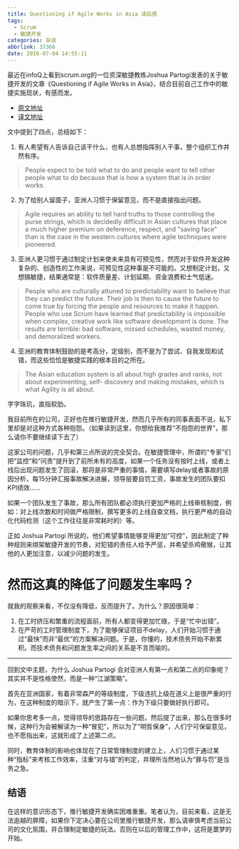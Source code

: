 ```yaml
---
title: Questioning if Agile Works in Asia 读后感
tags:
  - Scrum
  - 敏捷开发
categories: 杂谈
abbrlink: 37366
date: 2016-07-04 14:55:11
---
```

最近在infoQ上看到scrum.org的一位资深敏捷教练Joshua Partogi发表的关于敏捷开发的文章《Questioning if Agile Works in Asia》，结合目前自己工作中的敏捷实施现状，有感而发。

* [原文地址](https://www.infoq.com/news/2016/06/agile-asia)
* [译文地址](http://www.oschina.net/news/74785/why-agile-development-can-not-implemented-asia)

<!--more-->
文中提到了四点，总结如下：

1. 有人希望有人告诉自己该干什么，也有人总想指挥别人干事，整个组织工作井然有序。
> People expect to be told what to do and people want to tell other people what to do because that is how a system that is in order works.

2. 为了给别人留面子，亚洲人习惯于保留意见，而不是直接指出问题。
> Agile requires an ability to tell hard truths to those controlling the purse strings, which is decidedly difficult in Asian cultures that place a much higher premium on deference, respect, and "saving face" than is the case in the western cultures where agile techniques were pioneered.

3. 亚洲人更习惯于通过制定计划来使未来具有可预见性，然而对于软件开发这种复杂的、创造性的工作来说，可预见性这种事是不可能的。又想制定计划，又想搞敏捷，结果通常是：软件质量差、计划延期、资金浪费和士气低迷。
> People who are culturally attuned to predictability want to believe that they can predict the future. Their job is then to cause the future to come true by forcing the people and resources to make it happen. People who use Scrum have learned that predictability is impossible when complex, creative work like software development is done. The results are terrible: bad software, missed schedules, wasted money, and demoralized workers.

4. 亚洲的教育体制鼓励的是考高分，定级别，而不是为了尝试、自我发现和试错，而这些恰恰是敏捷实践的根本目的之所在。
> The Asian education system is all about high grades and ranks, not about experimenting, self- discovery and making mistakes, which is what Agility is all about.

字字珠玑，直指软肋。

我目前所在的公司，正好也在推行敏捷开发，然而几乎所有的同事表面不说，私下里却是对这种方式各种抱怨。（如果读到这里，你想给我推荐“不抱怨的世界”，那么请你不要继续读下去了）

这家公司的问题，几乎和第三点所说的完全契合。在敏捷管理中，所谓的“专家”们把“监控”和“问责”提升到了前所未有的高度，如果一个任务没有按时上线，或者上线后出现问题发生了回滚，那将是非常严重的事情，需要填写delay或者事故的原因分析，每15分钟汇报事故解决进展，领导层要自罚工资，事故发生的团队要扣KPI绩效……

如果一个团队发生了事故，那么所有团队都必须执行更加严格的上线审核制度，例如：对上线次数和时间做严格限制，撰写更多的上线自查文档，执行更严格的自动化代码检测（这个工作往往是非常耗时的）等。

正如 Joshua Partogi 所说的，他们希望事情能够变得更加“可控”，因此制定了种种规则来绑架敏捷开发的节奏，对犯错的责任人给予严惩，并希望杀鸡儆猴，让其他的人更加注意，以减少问题的发生。

# 然而这真的降低了问题发生率吗？

就我的观察来看，不仅没有降低，反而提升了。为什么？原因很简单：
1. 在工时挤压和繁重的流程面前，所有人都变得更加忙碌，于是“忙中出错”。
2. 在严苛的工时管理制度下，为了能够保证项目不delay，人们开始习惯于通过“最快”而非“最优”的方案解决问题。于是，你懂的，技术债务开始不断累积。而技术债务和问题发生率之间的关系是不言而喻的。

----

回到文中主题，为什么 Joshua Partogi 会对亚洲人有第一点和第二点的印象呢？其实并不是性格使然，而是一种“江湖策略”。

首先在亚洲国家，有着非常森严的等级制度，下级违抗上级在道义上是很严重的行为，在这种制度的暗示下，就产生了第一点：作为下级只要做好执行即可。

如果你思考多一点，觉得领导的思路存在一些问题，然后提了出来，那么在很多时候，这种行为会被解读为一种“冒犯”，所以为了“明哲保身”，人们宁可保留意见，也不愿指出来，这就形成了上述第二点。

同时，教育体制的影响也体现在了日常管理制度的建立上，人们习惯于通过某种“指标”来考核工作效率，注重“对与错”的判定，并理所当然地认为“罪与罚”是当务之急。

## 结语
在这样的意识形态下，推行敏捷开发确实困难重重。笔者认为，目前来看，这是无法逾越的屏障，如果你下定决心要在公司里推行敏捷开发，那么请审慎考虑当前公司的文化氛围，并合理制定敏捷的玩法。否则在以后的管理工作中，这将是噩梦的开始。
